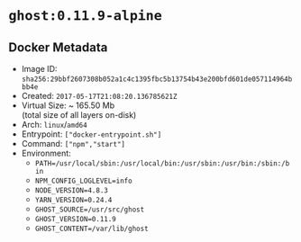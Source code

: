 # `ghost:0.11.9-alpine`

## Docker Metadata

- Image ID: `sha256:29bbf2607308b052a1c4c1395fbc5b13754b43e200bfd601de057114964bbb4e`
- Created: `2017-05-17T21:08:20.136785621Z`
- Virtual Size: ~ 165.50 Mb  
  (total size of all layers on-disk)
- Arch: `linux`/`amd64`
- Entrypoint: `["docker-entrypoint.sh"]`
- Command: `["npm","start"]`
- Environment:
  - `PATH=/usr/local/sbin:/usr/local/bin:/usr/sbin:/usr/bin:/sbin:/bin`
  - `NPM_CONFIG_LOGLEVEL=info`
  - `NODE_VERSION=4.8.3`
  - `YARN_VERSION=0.24.4`
  - `GHOST_SOURCE=/usr/src/ghost`
  - `GHOST_VERSION=0.11.9`
  - `GHOST_CONTENT=/var/lib/ghost`

